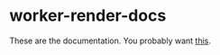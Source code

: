 # worker-render-docs

These are the documentation. You probably want [this](https://github.com/canjs/worker-render).

